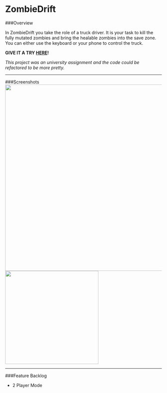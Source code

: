 # ZombieDrift

###Overview

In ZombieDrift you take the role of a truck driver. It is your task to kill the fully mutated zombies and bring the healable zombies into the save zone. You can either use the keyboard or your phone to control the truck.

**GIVE IT A TRY [HERE](http://mobilecomputingwebsite.azurewebsites.net)!**

*This project was an university assignment and the code could be refactored to be more pretty.*

----------

###Screenshots
<kbd>
<img src="http://tobias-roeddiger.com/assets/images/MCdesktop.png" width="600"/>
</kbd>
<kbd>
<img src="http://tobias-roeddiger.com/assets/images/MCphone.png" width="300"/>
</kbd>

----------

###Feature Backlog
- 2 Player Mode
